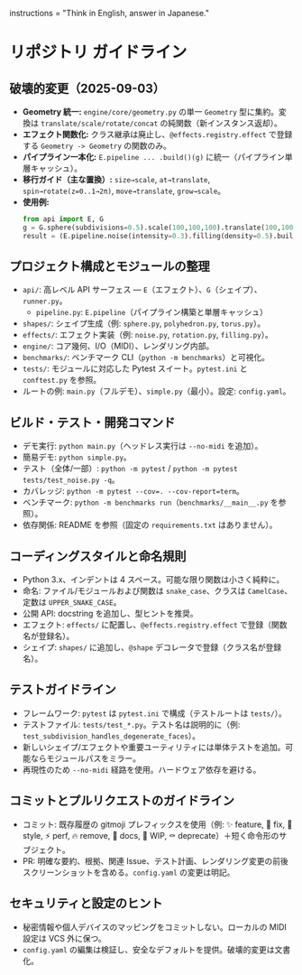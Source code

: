instructions = "Think in English, answer in Japanese."

# リポジトリ ガイドライン

## 破壊的変更（2025-09-03）

- **Geometry 統一:** `engine/core/geometry.py` の単一 `Geometry` 型に集約。変換は `translate/scale/rotate/concat` の純関数（新インスタンス返却）。
- **エフェクト関数化:** クラス継承は廃止し、`@effects.registry.effect` で登録する `Geometry -> Geometry` の関数のみ。
- **パイプライン一本化:** `E.pipeline ... .build()(g)` に統一（パイプライン単層キャッシュ）。
- **移行ガイド（主な置換）:** `size→scale`, `at→translate`, `spin→rotate(z=0..1→2π)`, `move→translate`, `grow→scale`。
- **使用例:**
  ```python
  from api import E, G
  g = G.sphere(subdivisions=0.5).scale(100,100,100).translate(100,100,0)
  result = (E.pipeline.noise(intensity=0.3).filling(density=0.5).build())(g)
  ```

## プロジェクト構成とモジュールの整理

- `api/`: 高レベル API サーフェス — `E`（エフェクト）、`G`（シェイプ）、`runner.py`。
  - `pipeline.py`: `E.pipeline`（パイプライン構築と単層キャッシュ）
- `shapes/`: シェイプ生成（例: `sphere.py`, `polyhedron.py`, `torus.py`）。
- `effects/`: エフェクト実装（例: `noise.py`, `rotation.py`, `filling.py`）。
- `engine/`: コア幾何、I/O（MIDI）、レンダリング内部。
- `benchmarks/`: ベンチマーク CLI（`python -m benchmarks`）と可視化。
- `tests/`: モジュールに対応した Pytest スイート。`pytest.ini` と `conftest.py` を参照。
- ルートの例: `main.py`（フルデモ）、`simple.py`（最小）。設定: `config.yaml`。

## ビルド・テスト・開発コマンド

- デモ実行: `python main.py`（ヘッドレス実行は `--no-midi` を追加）。
- 簡易デモ: `python simple.py`。
- テスト（全体/一部）: `python -m pytest` / `python -m pytest tests/test_noise.py -q`。
- カバレッジ: `python -m pytest --cov=. --cov-report=term`。
- ベンチマーク: `python -m benchmarks run`（`benchmarks/__main__.py` を参照）。
- 依存関係: README を参照（固定の `requirements.txt` はありません）。

## コーディングスタイルと命名規則

- Python 3.x、インデントは 4 スペース。可能な限り関数は小さく純粋に。
- 命名: ファイル/モジュールおよび関数は `snake_case`、クラスは `CamelCase`、定数は `UPPER_SNAKE_CASE`。
- 公開 API: docstring を追加し、型ヒントを推奨。
- エフェクト: `effects/` に配置し、`@effects.registry.effect` で登録（関数名が登録名）。
- シェイプ: `shapes/` に追加し、`@shape` デコレータで登録（クラス名が登録名）。

## テストガイドライン

- フレームワーク: `pytest` は `pytest.ini` で構成（テストルートは `tests/`）。
- テストファイル: `tests/test_*.py`。テスト名は説明的に（例: `test_subdivision_handles_degenerate_faces`）。
- 新しいシェイプ/エフェクトや重要ユーティリティには単体テストを追加。可能ならモジュールパスをミラー。
- 再現性のため `--no-midi` 経路を使用。ハードウェア依存を避ける。

## コミットとプルリクエストのガイドライン

- コミット: 既存履歴の gitmoji プレフィックスを使用（例: ✨ feature, 🐛 fix, 🎨 style, ⚡️ perf, 🔥 remove, 📝 docs, 🚧 WIP, ⚰️ deprecate）＋短く命令形のサブジェクト。
- PR: 明確な要約、根拠、関連 Issue、テスト計画、レンダリング変更の前後スクリーンショットを含める。`config.yaml` の変更は明記。

## セキュリティと設定のヒント

- 秘密情報や個人デバイスのマッピングをコミットしない。ローカルの MIDI 設定は VCS 外に保つ。
- `config.yaml` の編集は検証し、安全なデフォルトを提供。破壊的変更は文書化。
